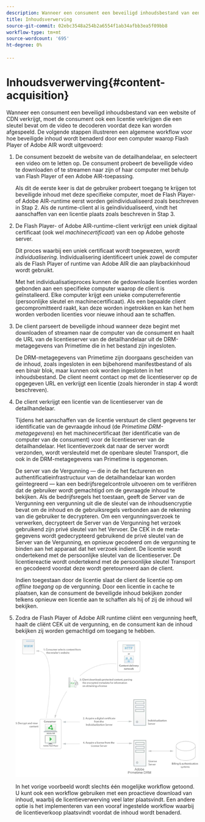 ```yaml
---
description: Wanneer een consument een beveiligd inhoudsbestand van een website of CDN verkrijgt, moet de consument ook een licentie verkrijgen die een sleutel bevat om de video te decoderen voordat deze kan worden afgespeeld. De volgende stappen illustreren een algemene workflow voor hoe beveiligde inhoud wordt benaderd door een computer waarop Flash Player of Adobe AIR wordt uitgevoerd
title: Inhoudsverwerving
source-git-commit: 02ebc3548a254b2a6554f1ab34afbb3ea5f09bb8
workflow-type: tm+mt
source-wordcount: '695'
ht-degree: 0%

---
```


# Inhoudsverwerving{#content-acquisition}

Wanneer een consument een beveiligd inhoudsbestand van een website of CDN verkrijgt, moet de consument ook een licentie verkrijgen die een sleutel bevat om de video te decoderen voordat deze kan worden afgespeeld. De volgende stappen illustreren een algemene workflow voor hoe beveiligde inhoud wordt benaderd door een computer waarop Flash Player of Adobe AIR wordt uitgevoerd:

1. De consument bezoekt de website van de detailhandelaar, en selecteert een video om te letten op. De consument probeert de beveiligde video te downloaden of te streamen naar zijn of haar computer met behulp van Flash Player of een Adobe AIR-toepassing.

   Als dit de eerste keer is dat de gebruiker probeert toegang te krijgen tot beveiligde inhoud met deze specifieke computer, moet de Flash Player- of Adobe AIR-runtime eerst worden geïndividualiseerd zoals beschreven in Stap 2. Als de runtime-client al is geïndividualiseerd, vindt het aanschaffen van een licentie plaats zoals beschreven in Stap 3.

1. De Flash Player- of Adobe AIR-runtime-client verkrijgt een uniek digitaal certificaat (ook wel *machinecertificaat*) van een op Adobe gehoste server.

   Dit proces waarbij een uniek certificaat wordt toegewezen, wordt *individualisering*. Individualisering identificeert uniek zowel de computer als de Flash Player of runtime van Adobe AIR die aan playbackinhoud wordt gebruikt.

   Met het individualisatieproces kunnen de gedownloade licenties worden gebonden aan een specifieke computer waarop de client is geïnstalleerd. Elke computer krijgt een unieke computerreferentie (persoonlijke sleutel en machinecertificaat). Als een bepaalde client gecompromitteerd raakt, kan deze worden ingetrokken en kan het hem worden verboden licenties voor nieuwe inhoud aan te schaffen.

1. De client parseert de beveiligde inhoud wanneer deze begint met downloaden of streamen naar de computer van de consument en haalt de URL van de licentieserver van de detailhandelaar uit de DRM-metagegevens van Primetime die in het bestand zijn ingesloten.

   De DRM-metagegevens van Primetime zijn doorgaans gescheiden van de inhoud, zoals ingesloten in een bijbehorend manifestbestand of als een binair blok, maar kunnen ook worden ingesloten in het inhoudsbestand. De client neemt contact op met de licentieserver op de opgegeven URL en verkrijgt een licentie (zoals hieronder in stap 4 wordt beschreven).
1. De client verkrijgt een licentie van de licentieserver van de detailhandelaar.

   Tijdens het aanschaffen van de licentie verstuurt de client gegevens ter identificatie van de gevraagde inhoud (de *Primetime DRM-metagegevens*) en het machinecertificaat (ter identificatie van de computer van de consument) voor de licentieserver van de detailhandelaar. Het licentieverzoek dat naar de server wordt verzonden, wordt versleuteld met de openbare sleutel Transport, die ook in de DRM-metagegevens van Primetime is opgenomen.

   De server van de Vergunning — die in de het factureren en authentificatieinfrastructuur van de detailhandelaar kan worden geïntegreerd — kan een bedrijfsregelcontrole uitvoeren om te verifiëren dat de gebruiker wordt gemachtigd om de gevraagde inhoud te bekijken. Als de bedrijfsregels het toestaan, geeft de Server van de Vergunning een vergunning uit die de sleutel van de inhoudsencryptie bevat om de inhoud en de gebruiksregels verbonden aan de rekening van die gebruiker te decrypteren. Om een vergunningsverzoek te verwerken, decrypteert de Server van de Vergunning het verzoek gebruikend zijn privé sleutel van het Vervoer. De CEK in de meta-gegevens wordt gedecrypteerd gebruikend de privé sleutel van de Server van de Vergunning, en opnieuw gecodeerd om de vergunning te binden aan het apparaat dat het verzoek indient. De licentie wordt ondertekend met de persoonlijke sleutel van de licentieserver. De licentiereactie wordt ondertekend met de persoonlijke sleutel Transport en gecodeerd voordat deze wordt geretourneerd aan de client.

   Indien toegestaan door de licentie slaat de client de licentie op om *offline toegang* op de vergunning. Door een licentie in cache te plaatsen, kan de consument de beveiligde inhoud bekijken zonder telkens opnieuw een licentie aan te schaffen als hij of zij de inhoud wil bekijken.

1. Zodra de Flash Player of Adobe AIR runtime cliënt een vergunning heeft, haalt de cliënt CEK uit de vergunning, en de consument kan de inhoud bekijken zij worden gemachtigd om toegang te hebben.

   <!--<a id="fig_s43_gc2_44"></a>-->

   ![](assets/FMRMS_fig01_web.png)

   In het vorige voorbeeld wordt slechts één mogelijke workflow getoond. U kunt ook een workflow gebruiken met een proactieve download van inhoud, waarbij de licentieverwerving veel later plaatsvindt. Een andere optie is het implementeren van een vooraf ingestelde workflow waarbij de licentieverkoop plaatsvindt voordat de inhoud wordt benaderd.
